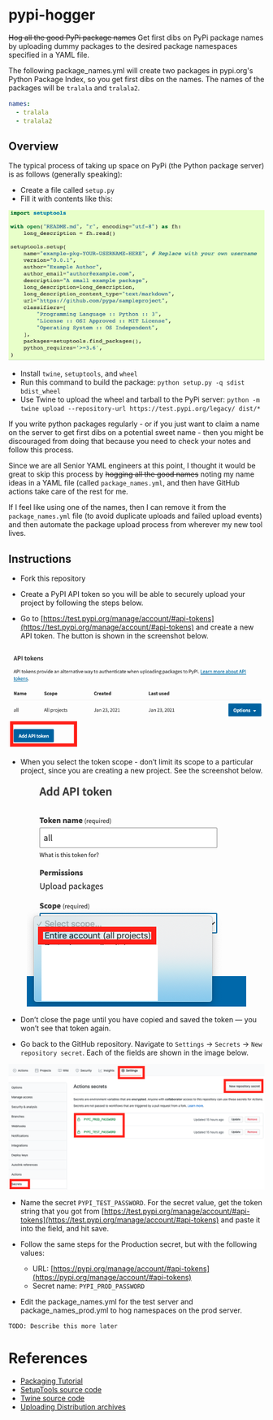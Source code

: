 # pypi-hogger

~~Hog all the good PyPi package names~~ Get first dibs on PyPi package names by uploading dummy packages to the desired package namespaces  specified in a YAML file.

The following package_names.yml will create two packages in pypi.org's Python Package Index, so you get first dibs on the names. The names of the packages will be `tralala` and `tralala2`.

```yaml
names:
  - tralala
  - tralala2
```

## Overview

The typical process of taking up space on PyPi (the Python package server) is as follows (generally speaking):

* Create a file called `setup.py`
* Fill it with contents like this:

<p align="center">
  <img src="docs/images/dynamic-setuptools.png">
</p>

* Install `twine`, `setuptools`, and `wheel`
* Run this command to build the package: `python setup.py -q sdist bdist_wheel`
* Use Twine to upload the wheel and tarball to the PyPi server: `python -m twine upload --repository-url https://test.pypi.org/legacy/ dist/*`

If you write python packages regularly - or if you just want to claim a name on the server to get first dibs on a potential sweet name - then you might be discouraged from doing that because you need to check your notes and follow this process.

Since we are all Senior YAML engineers at this point, I thought it would be great to skip this process by ~~hogging all the good names~~ noting my name ideas in a YAML file (called `package_names.yml`, and then have GitHub actions take care of the rest for me.

If I feel like using one of the names, then I can remove it from the `package_names.yml` file (to avoid duplicate uploads and failed upload events) and then automate the package upload process from wherever my new tool lives.

## Instructions

* Fork this repository

* Create a PyPI API token so you will be able to securely upload your project by following the steps below.

* Go to [https://test.pypi.org/manage/account/#api-tokens](https://test.pypi.org/manage/account/#api-tokens) and create a new API token. The button is shown in the screenshot below.

<p align="center">
  <img src="docs/images/add-api-token.png">
</p>

* When you select the token scope - don’t limit its scope to a particular project, since you are creating a new project. See the screenshot below.

<p align="center">
  <img src="docs/images/token-scope.png">
</p>

* Don’t close the page until you have copied and saved the token — you won’t see that token again.

* Go back to the GitHub repository. Navigate to `Settings` -> `Secrets` -> `New repository secret`. Each of the fields are shown in the image below.

<p align="center">
  <img src="docs/images/new-repository-secret.png">
</p>

* Name the secret `PYPI_TEST_PASSWORD`. For the secret value, get the token string that you got from [https://test.pypi.org/manage/account/#api-tokens](https://test.pypi.org/manage/account/#api-tokens) and paste it into the field, and hit save.
* Follow the same steps for the Production secret, but with the following values:
  - URL: [https://pypi.org/manage/account/#api-tokens](https://pypi.org/manage/account/#api-tokens)
  - Secret name: `PYPI_PROD_PASSWORD`

* Edit the package_names.yml for the test server and package_names_prod.yml to hog namespaces on the prod server.

```
TODO: Describe this more later
```

# References

* [Packaging Tutorial](https://packaging.python.org/tutorials/packaging-projects/)
* [SetupTools source code](https://github.com/pypa/setuptools/tree/main/setuptools)
* [Twine source code](https://github.com/pypa/twine/)
* [Uploading Distribution archives](https://packaging.python.org/tutorials/packaging-projects/#uploading-the-distribution-archives)
